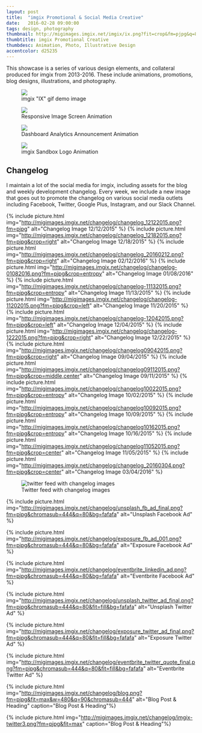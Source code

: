 ```yaml
---
layout: post
title:  "imgix Promotional & Social Media Creative"
date:   2016-02-28 09:00:00
tags: design, photography
thumbnail: http://migimages.imgix.net/imgix/ix.png?fit=crop&fm=pjpg&q=85&chromasub=444
thumbtitle: imgix Promotional Creative
thumbdesc: Animation, Photo, Illustrative Design
accentcolor: d25235
---
```


<section>
<p>This showcase is a series of various design elements, and collateral produced for imgix from 2013-2016. These include animations, promotions, blog designs, illustrations, and photography. </p>
<figure>
<img src="http://migimages.imgix.net/gif/ixani.gif">
<figcaption>
	imgix "IX" gif demo image
</figcaption>
</figure>
<figure>
<img src="http://migimages.imgix.net/gif/screens.gif">
<figcaption>
	Responsive Image Screen Animation
</figcaption>
</figure>
<figure>
<img src="http://migimages.imgix.net/gif/dashboard.gif">
<figcaption>
	Dashboard Analytics Announcement Animation
</figcaption>
</figure>
<figure>
<img src="http://migimages.imgix.net/gif/sandbox.gif">
<figcaption>
	imgix Sandbox Logo Animation
</figcaption>
</figure>
<h2>Changelog</h2>
<p>I maintain a lot of the social media for imgix, including assets for the blog and weekly development changelog. Every week, we include a new image that goes out to promote the changelog on various social media outlets including Facebook, Twitter, Google Plus, Instagram, and our Slack Channel.</p>

</section>






{% include picture.html img="http://migimages.imgix.net/changelog/changelog_12122015.png?fm=pjpg" alt="Changelog Image 12/12/2015" %}
{% include picture.html img="http://migimages.imgix.net/changelog/changelog_12182015.png?fm=pjpg&crop=right" alt="Changelog Image 12/18/2015" %}
{% include picture.html img="http://migimages.imgix.net/changelog/changelog_20160212.png?fm=pjpg&crop=right" alt="Changelog Image 02/12/2016" %}
{% include picture.html img="http://migimages.imgix.net/changelog/changelog-01082016.png?fm=pjpg&crop=entropy" alt="Changelog Image 01/08/2016" %}
{% include picture.html img="http://migimages.imgix.net/changelog/changelog-11132015.png?fm=pjpg&crop=entropy" alt="Changelog Image 11/13/2015" %}
{% include picture.html img="http://migimages.imgix.net/changelog/changelog-11202015.png?fm=pjpg&crop=left" alt="Changelog Image 11/20/2015" %}
{% include picture.html img="http://migimages.imgix.net/changelog/changelog-12042015.png?fm=pjpg&crop=left" alt="Changelog Image 12/04/2015" %}
{% include picture.html img="http://migimages.imgix.net/changelog/changelog-1222015.png?fm=pjpg&crop=right" alt="Changelog Image 12/22/2015" %}
{% include picture.html img="http://migimages.imgix.net/changelog/changelog09042015.png?fm=pjpg&crop=right" alt="Changelog Image 09/04/2015" %}
{% include picture.html img="http://migimages.imgix.net/changelog/changelog09112015.png?fm=pjpg&crop=middle,center" alt="Changelog Image 09/11/2015" %}
{% include picture.html img="http://migimages.imgix.net/changelog/changelog10022015.png?fm=pjpg&crop=entropy" alt="Changelog Image 10/02/2015" %}
{% include picture.html img="http://migimages.imgix.net/changelog/changelog10092015.png?fm=pjpg&crop=entropy" alt="Changelog Image 10/09/2015" %}
{% include picture.html img="http://migimages.imgix.net/changelog/changelog10162015.png?fm=pjpg&crop=entropy" alt="Changelog Image 10/16/2015" %}
{% include picture.html img="http://migimages.imgix.net/changelog/changelog11052015.png?fm=pjpg&crop=center" alt="Changelog Image 11/05/2015" %}
{% include picture.html img="http://migimages.imgix.net/changelog/changelog_20160304.png?fm=pjpg&crop=center" alt="Changelog Image 03/04/2016" %}





<section>
	<figure>
	<img src="http://migimages.imgix.net/changelog/imgix-twitter.jpg?fm=pjpg&fit=max&w=480&q=90&chromasub=444" alt="twitter feed with changelog images">
	<figcaption>
	Twitter feed with changelog images
</figcaption>
</figure>
	
</section>




{% include picture.html img="http://migimages.imgix.net/changelog/unsplash_fb_ad_final.png?fm=pjpg&chromasub=444&q=80&bg=fafafa" alt="Unsplash Facebook Ad" %}


{% include picture.html img="http://migimages.imgix.net/changelog/exposure_fb_ad_001.png?fm=pjpg&chromasub=444&q=80&bg=fafafa" alt="Exposure Facebook Ad" %}

{% include picture.html img="http://migimages.imgix.net/changelog/eventbrite_linkedin_ad.png?fm=pjpg&chromasub=444&q=80&bg=fafafa" alt="Eventbrite Facebook Ad" %}

{% include picture.html img="http://migimages.imgix.net/changelog/unsplash_twitter_ad_final.png?fm=pjpg&chromasub=444&q=80&fit=fill&bg=fafafa" alt="Unsplash Twitter Ad" %}


{% include picture.html img="http://migimages.imgix.net/changelog/exposure_twitter_ad_final.png?fm=pjpg&chromasub=444&q=80&fit=fill&bg=fafafa" alt="Exposure Twitter Ad" %}

{% include picture.html img="http://migimages.imgix.net/changelog/eventbrite_twitter_quote_final.png?fm=pjpg&chromasub=444&q=80&fit=fill&bg=fafafa" alt="Eventbrite Twitter Ad" %}



{% include picture.html img="http://migimages.imgix.net/changelog/blog.png?fm=pjpg&fit=max&w=480&q=90&chromasub=444" alt="Blog Post & Heading" caption="Blog Post & Heading"%}


{% include picture.html img="http://migimages.imgix.net/changelog/imgix-twitter3.png?fm=pjpg&fit=max" caption="Blog Post & Heading"%}
